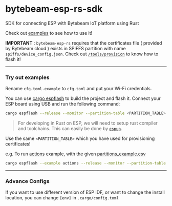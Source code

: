 # bytebeam-esp-rs-sdk
SDK for connecting ESP with Bytebeam IoT platform using Rust

Check out [examples](https://github.com/bytebeamio/bytebeam-esp-rs-sdk/tree/main/examples) to see how to use it!

**IMPORTANT** : `bytebeam-esp-rs` requires that the certificates file ( provided by Bytebeam cloud ) exists in SPIFFS partition with name `spiffs/device_config.json`. Check out [`/tools/provision`](https://github.com/bytebeamio/bytebeam-esp-rs-sdk/tree/main/tools/provision) to know how to flash it!

*** 

### Try out examples

Rename `cfg.toml.example` to `cfg.toml` and put your Wi-Fi credentials.

You can use [cargo espflash](https://github.com/esp-rs/espflash) to build the project and flash it. Connect your ESP board using USB and run the following command:
```sh
cargo espflash --release --monitor --partition-table <PARTITION_TABLE> --example <EXAMPLE_NAME> --erase-otadata
```
> For developing in Rust on ESP, we will need to setup rust compiler and toolchains. This can easily be done by [`espup`](https://esp-rs.github.io/book/installation/installation.html#espup).

Use the same `<PARTITION_TABLE>` which you have used for provisioning certificates!

e.g. To run [actions](https://github.com/bytebeamio/bytebeam-esp-rs-sdk/blob/main/examples/actions.rs) example, with the given [partitions_example.csv](https://github.com/bytebeamio/bytebeam-esp-rs-sdk/blob/main/partitions_example.csv) 
```sh
cargo espflash --example actions --release --monitor --partition-table ./partitions_example.csv --erase-otadata
```

***

### Advance Configs

If you want to use different version of ESP IDF, or want to change the install location, you can change `[env]` in `.cargo/config.toml`

